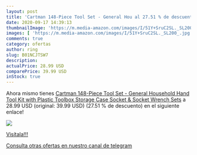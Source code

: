 ```yaml
---
layout: post
title: 'Cartman 148-Piece Tool Set - General Hou al 27.51 % de descuento'
date: 2020-09-17 14:39:13
thumbnailImage: 'https://m.media-amazon.com/images/I/51Y+SruC2SL._SL200_.jpg'
images: [ 'https://m.media-amazon.com/images/I/51Y+SruC2SL._SL200_.jpg' ]
comments: true
category: ofertas
author: ring
slug: B01NCJTSW7
description:
actualPrice: 28.99 USD
comparePrice: 39.99 USD
inStock: true
---
```


Ahora mismo tienes [Cartman 148-Piece Tool Set - General Household Hand Tool Kit with Plastic Toolbox Storage Case  Socket & Socket Wrench Sets](https://www.amazon.com/dp/B01NCJTSW7/?tag=redken08-20) a 28.99 USD (original: 39.99 USD) (27.51 %  de descuento) en el siguiente enlace!

[![](https://m.media-amazon.com/images/I/51Y+SruC2SL._SL200_.jpg)](https://www.amazon.com/dp/B01NCJTSW7/?tag=redken08-20)

[Visítala!!!](https://www.amazon.com/dp/B01NCJTSW7/?tag=redken08-20)

[Consulta otras ofertas en nuestro canal de telegram](https://t.me/s/ofertas25)
